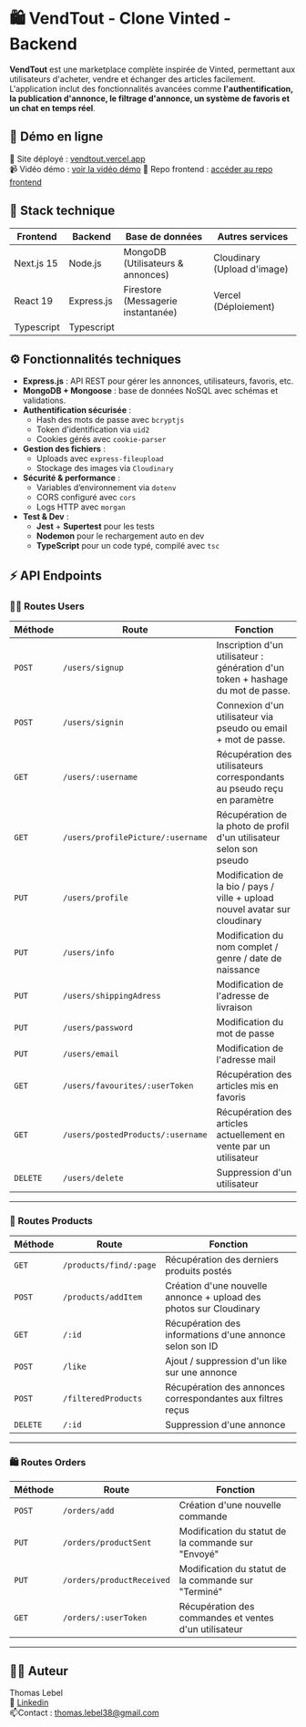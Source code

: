 
# 🛍️ VendTout - Clone Vinted - Backend

**VendTout** est une marketplace complète inspirée de Vinted, permettant aux utilisateurs d'acheter, vendre et échanger des articles facilement. L'application inclut des fonctionnalités avancées comme **l'authentification, la publication d'annonce, le filtrage d'annonce, un système de favoris et un chat en temps réel**.

## 🚀 Démo en ligne
🔗 Site déployé : [vendtout.vercel.app](https://vendtout.vercel.app/)\
📹 Vidéo démo : [voir la vidéo démo](https://www.youtube.com/watch?v=MV_9-I8bRpU)
🎨 Repo frontend : [accéder au repo frontend](https://github.com/ThomasLebel/VendTout-Frontend)

## 🧱 Stack technique

| Frontend  | Backend | Base de données | Autres services |
| -------- |-------| ---------------| ---------------|
|Next.js 15|Node.js|MongoDB (Utilisateurs & annonces)| Cloudinary (Upload d'image)|
|React 19|Express.js|Firestore (Messagerie instantanée)| Vercel (Déploiement)|
|Typescript|Typescript||

## ⚙️ Fonctionnalités techniques
- **Express.js** : API REST pour gérer les annonces, utilisateurs, favoris, etc.
- **MongoDB + Mongoose** : base de données NoSQL avec schémas et validations.
- **Authentification sécurisée** :
  - Hash des mots de passe avec `bcryptjs`
  - Token d'identification via `uid2`
  - Cookies gérés avec `cookie-parser`
- **Gestion des fichiers** :
  - Uploads avec `express-fileupload`
  - Stockage des images via `Cloudinary`
- **Sécurité & performance** :
  - Variables d’environnement via `dotenv`
  - CORS configuré avec `cors`
  - Logs HTTP avec `morgan`
- **Test & Dev** :
  - **Jest** + **Supertest** pour les tests
  - **Nodemon** pour le rechargement auto en dev
  - **TypeScript** pour un code typé, compilé avec `tsc`
 
## ⚡ API Endpoints

### 🙋‍♂️ Routes Users
|Méthode|Route|Fonction|
|-------|-----|--------|
|`POST`|`/users/signup`|Inscription d'un utilisateur : génération d'un token + hashage du mot de passe.|
|`POST`|`/users/signin`|Connexion d'un utilisateur via pseudo ou email + mot de passe.|
|`GET`|`/users/:username`|Récupération des utilisateurs correspondants au pseudo reçu en paramètre|
|`GET`|`/users/profilePicture/:username`|Récupération de la photo de profil d'un utilisateur selon son pseudo|
|`PUT`|`/users/profile`|Modification de la bio / pays / ville + upload nouvel avatar sur cloudinary|
|`PUT`|`/users/info`|Modification du nom complet / genre / date de naissance|
|`PUT`|`/users/shippingAdress`|Modification de l'adresse de livraison|
|`PUT`|`/users/password`|Modification du mot de passe|
|`PUT`|`/users/email`|Modification de l'adresse mail|
|`GET`|`/users/favourites/:userToken`|Récupération des articles mis en favoris|
|`GET`|`/users/postedProducts/:username`|Récupération des articles actuellement en vente par un utilisateur|
|`DELETE`|`/users/delete`|Suppression d'un utilisateur|
---
### 👕 Routes Products
|Méthode|Route|Fonction|
|-------|-----|--------|
|`GET`|`/products/find/:page`|Récupération des derniers produits postés|
|`POST`|`/products/addItem`|Création d'une nouvelle annonce + upload des photos sur Cloudinary|
|`GET`|`/:id`|Récupération des informations d'une annonce selon son ID|
|`POST`|`/like`|Ajout / suppression d'un like sur une annonce|
|`POST`|`/filteredProducts`|Récupération des annonces correspondantes aux filtres reçus|
|`DELETE`|`/:id`|Suppression d'une annonce|
---
### 🛍 Routes Orders
|Méthode|Route|Fonction|
|-------|-----|--------|
|`POST`|`/orders/add`|Création d'une nouvelle commande|
|`PUT`|`/orders/productSent`|Modification du statut de la commande sur "Envoyé"|
|`PUT`|`/orders/productReceived`|Modification du statut de la commande sur "Terminé"|
|`GET`|`/orders/:userToken`|Récupération des commandes et ventes d'un utilisateur|
---
## 👨‍💻 Auteur
Thomas Lebel\
🔗 [Linkedin](https://www.linkedin.com/in/thomas-lebel-6047ba129/)\
📫Contact : thomas.lebel38@gmail.com


